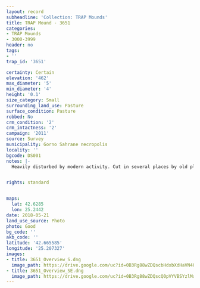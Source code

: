 ```yaml
---
layout: record
subheadline: 'Collection: TRAP Mounds'
title: TRAP Mound - 3651
categories:
- TRAP Mounds
- 3000-3999
header: no
tags:
- ''
trap_id: '3651'

certainty: Certain
elevation: '462'
max_diameter: '5'
min_diameter: '4'
height: '0.1'
size_category: Small
surrounding_land_use: Pasture
surface_condition: Pasture
robbed: No
crm_condition: '2'
crm_intactness: '2'
campaign: '2011'
source: Survey
municipality: Gorno Sahrane necropolis
locality: ''
bgcode: DS001
notes: |-
  Heavily disturbed by modern activity. Cut in several places by old ploughing stoney surface, thin vegetation. No visible robbers trenches.


rights: standard


maps:
  lat: 42.6285
  lon: 25.2442
date: 2018-05-21
land_use_source: Photo
photo: Good
bg_code: ''
akb_code: ''
latitude: '42.665585'
longitude: '25.207327'
images:
- title: 3651_Overview_S.dng
  image_path: https://drive.google.com/uc?id=0B3Rg88wZDQscbHdxbXdHaVN4Q1E
- title: 3651_Overview_SE.dng
  image_path: https://drive.google.com/uc?id=0B3Rg88wZDQscQ0pVYVBSYzlMaVU
---
```

